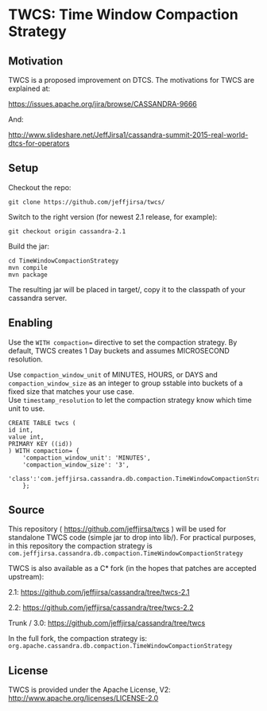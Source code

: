 

TWCS: Time Window Compaction Strategy
==================================


Motivation
----------

TWCS is a proposed improvement on DTCS. The motivations for TWCS are explained at:

https://issues.apache.org/jira/browse/CASSANDRA-9666

And:

http://www.slideshare.net/JeffJirsa1/cassandra-summit-2015-real-world-dtcs-for-operators

Setup
-----

Checkout the repo:

```
git clone https://github.com/jeffjirsa/twcs/
```

Switch to the right version (for newest 2.1 release, for example):

```
git checkout origin cassandra-2.1 
```

Build the jar:

```
cd TimeWindowCompactionStrategy
mvn compile
mvn package
```

The resulting jar will be placed in target/, copy it to the classpath of your cassandra server.

Enabling
----------

Use the `WITH compaction=` directive to set the compaction strategy.  By default, TWCS creates 1 Day buckets and assumes MICROSECOND resolution.

Use `compaction_window_unit` of MINUTES, HOURS, or DAYS and `compaction_window_size` as an integer to group sstable into buckets of a fixed size that matches your use case.  
Use `timestamp_resolution` to let the compaction strategy know which time unit to use.


    CREATE TABLE twcs (
    id int,
    value int,
    PRIMARY KEY ((id))
    ) WITH compaction= {
        'compaction_window_unit': 'MINUTES',
        'compaction_window_size': '3',
        'class':'com.jeffjirsa.cassandra.db.compaction.TimeWindowCompactionStrategy'
        };


Source
------

This repository ( https://github.com/jeffjirsa/twcs ) will be used for standalone TWCS code (simple jar to drop into lib/). For practical purposes, in this repository the compaction strategy is `com.jeffjirsa.cassandra.db.compaction.TimeWindowCompactionStrategy`

TWCS is also available as a C* fork (in the hopes that patches are accepted upstream): 

2.1: https://github.com/jeffjirsa/cassandra/tree/twcs-2.1

2.2: https://github.com/jeffjirsa/cassandra/tree/twcs-2.2

Trunk / 3.0: https://github.com/jeffjirsa/cassandra/tree/twcs

In the full fork, the compaction strategy is: `org.apache.cassandra.db.compaction.TimeWindowCompactionStrategy`

License
-------

TWCS is provided under the Apache License, V2: http://www.apache.org/licenses/LICENSE-2.0

